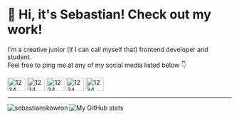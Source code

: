 # :punch: Hi, it's Sebastian! Check out my work!
I'm a creative junior (if I can call myself that) frontend developer and student. <br> Feel free to ping me at any of my social media listed below 👇

<p align="left">
<a href="https://twitter.com/" target="blank"><img align="center" src="https://raw.githubusercontent.com/rahuldkjain/github-profile-readme-generator/master/src/images/icons/Social/twitter.svg" alt="1234" height="30" width="40" /></a>
<a href="https://linkedin.com/in/" target="blank"><img align="center" src="https://raw.githubusercontent.com/rahuldkjain/github-profile-readme-generator/master/src/images/icons/Social/linked-in-alt.svg" alt="1234" height="30" width="40" /></a>
<a href="https://discord.gg/" target="blank"><img align="center" src="https://raw.githubusercontent.com/rahuldkjain/github-profile-readme-generator/master/src/images/icons/Social/discord.svg" alt="1234" height="30" width="40" /></a>
<a href="https://instagram.com/" target="blank"><img align="center" src="https://raw.githubusercontent.com/rahuldkjain/github-profile-readme-generator/master/src/images/icons/Social/instagram.svg" alt="1234" height="30" width="40" /></a>
<a href="https://codepen.io/" target="blank"><img align="center" src="https://raw.githubusercontent.com/rahuldkjain/github-profile-readme-generator/master/src/images/icons/Social/codepen.svg" alt="1234" height="30" width="40" /></a>
</p>

---
<p float="left">
<img align="left" src="https://github-readme-stats.vercel.app/api/top-langs?username=sebastianskowron&show_icons=true&locale=en&layout=compact" alt="sebastianskowron" />
<img align="left" alt="My GitHub stats" src="https://github-readme-stats.vercel.app/api?username=sebastianskowron&count_private=true" />
</p>
